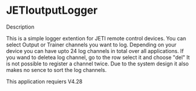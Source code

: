 # JETIoutputLogger

Description

This is a simple logger extention for JETI remote control devices.
You can select Output or Trainer channels you want to log.
Depending on your device you can have upto 24 log channels in total over
all applications. If you wand to deletea log channel, go to the row 
select it and choose "del"
It is not possible to register a channel twice.
Due to the system design it also makes no sence to sort the log channels.

This application requiers V4.28 
